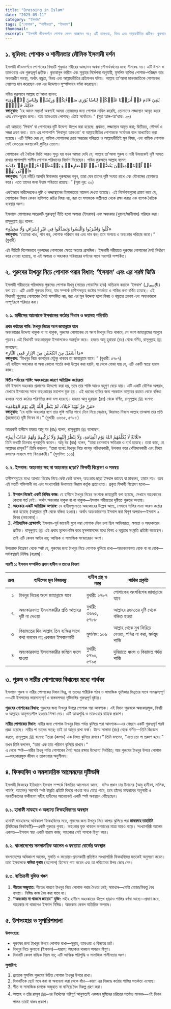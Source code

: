```yaml
---
title: "Dressing in Islam"
date: "2025-09-11"
category: "ইসলাম"
tags: ["পোশাক", "শালীনতা", "ইসবাল"]
thumbnail:
excerpt: "ইসলামী জীবনদর্শনে পোশাক কেবল আচ্ছাদন নয়; এটি তাকওয়া, বিনয় এবং আল্লাহভীতির প্রতীক। কুরআন, সুন্নাহ এবং ফিকহের আলোকে পুরুষের টাখনুর নিচে পোশাক পরার বিধান ও তার সামাজিক-আধ্যাত্মিক প্রভাবের বিশ্লেষণ।"
---
```


## ১. ভূমিকা: পোশাক ও শালীনতার মৌলিক ইসলামী দর্শন
ইসলামী জীবনদর্শনে পোশাকের বিষয়টি শুধুমাত্র শরীরের আচ্ছাদন অথবা সৌন্দর্যবর্ধনের মধ্যে সীমাবদ্ধ নয়। এটি ঈমান ও তাকওয়ার এক গুরুত্বপূর্ণ প্রতীক। কুরআনুল কারীম এবং সুন্নাহর নির্দেশনা অনুযায়ী, মুসলিম ব্যক্তির পোশাক-পরিচ্ছদ তার অভ্যন্তরীণ অবস্থা, অর্থাৎ নম্রতা, বিনয় এবং আল্লাহভীতির প্রতিফলন ঘটায়। আল্লাহ তা’আলা মানবজাতিকে পোশাকের নেয়ামত দান করেছেন এবং এর উদ্দেশ্যও সুস্পষ্টভাবে বর্ণনা করেছেন।

পবিত্র কুরআনে আল্লাহ তা’আলা বলেন:  
«يَٰبَنِيٓ ءَادَمَ قَدۡ أَنزَلۡنَا عَلَيۡكُمۡ لِبَاسٗا يُوَٰرِي سَوۡءَٰتِكُمۡ وَرِيْشًاۖ وَلِبَاسُ ٱلتَّقۡوَىٰ ذَٰلِكَ خَيۡرٌۚ»  
**বঙ্গানুবাদ:** “হে আদম সন্তান! অবশ্যই আমরা তোমাদের জন্য পোশাক নাযিল করেছি, তোমাদের লজ্জাস্থান আবৃত করার এবং বেশ-ভূষার জন্য। আর তাকওয়ার পোশাক; এটাই সর্বোত্তম।” (সূরা আল-আ'রাফ: ২৬)

এই আয়াতে ‘লিবাস’ বা পোশাকের দুটি উদ্দেশ্য উল্লেখ করা হয়েছে: প্রথমত, লজ্জাস্থান আবৃত করা; দ্বিতীয়ত, সৌন্দর্য ও সজ্জা গ্রহণ করা। তবে এর পাশাপাশি ‘লিবাসুত তাকওয়া’ বা আল্লাহভীতির পোশাককে সর্বোত্তম বলে আখ্যায়িত করা হয়েছে। এটি ইঙ্গিত দেয় যে, বাহ্যিক পোশাকের চেয়ে অন্তরের পবিত্রতা ও আল্লাহভীতিই মূল বিষয়, এবং বাহ্যিক পোশাক সেই ভেতরের অবস্থাকেই ফুটিয়ে তোলে।

পোশাকের এই নৈতিক ভিত্তি আরও সুদৃঢ় হয় যখন আমরা দেখি যে, আল্লাহ তা’আলা পুরুষ ও নারী উভয়কেই দৃষ্টি সংযত রাখার পাশাপাশি শালীন পোশাক পরিধানের নির্দেশ দিয়েছেন। পবিত্র কুরআনে আল্লাহ বলেন:  
«قُلۡ لِّلۡمُؤۡمِنِیۡنَ یَغُضُّوۡا مِنۡ اَبۡصَارِهِمۡ وَ یَحۡفَظُوۡا فُرُوۡجَهُمۡ ؕ ذٰلِكَ اَزۡكٰی لَهُمۡ»  
**বঙ্গানুবাদ:** “(হে নবী!) আপনি ঈমানদার পুরুষদের বলুন, তারা যেন তাদের দৃষ্টি সংযত রাখে এবং যৌনাঙ্গের হেফাজত করে। এতে তাদের জন্য উত্তম পবিত্রতা রয়েছে।” (সূরা নূর: ৩০)

একইভাবে নারীদেরকেও দৃষ্টি ও লজ্জাস্থানের হিফাজতের আদেশ দেওয়া হয়েছে। এই নির্দেশনাগুলো প্রমাণ করে যে, পোশাকের বিধান কেবল ব্যক্তিগত রুচির বিষয় নয়, বরং তা সমাজকে অশ্লীলতা থেকে রক্ষা করার এক ব্যাপক নৈতিক ব্যবস্থার অংশ।

ইসলামে পোশাকের আরেকটি গুরুত্বপূর্ণ নীতি হলো অপচয় (ইসরাফ) এবং অহংকার (খুয়ালা/মাখীলাহ) পরিহার করা। রাসূলুল্লাহ ﷺ বলেন:  
«كُلُوا وَاشْرَبُوا وَالْبَسُوا وَتَصَدَّقُوا فِي غَيْرِ إِسْرَافٍ وَلَا مَخِيلَةٍ»  
**বঙ্গানুবাদ:** “তোমরা খাও, পান কর, পোশাক পরিধান কর এবং দান কর; তবে অপচয় ও অহংকার পরিহার করো।” (বুখারী)

এই নীতিটি বিশেষভাবে পুরুষদের পোশাকের ক্ষেত্রে অত্যন্ত প্রাসঙ্গিক। ইসলামী শরীয়াতে পুরুষের পোশাকের দৈর্ঘ্য নির্ধারণ করে দেওয়া হয়েছে, যা এই অপচয় ও অহংকার পরিহারের দর্শনের সাথে সরাসরি সম্পর্কিত।

## ২. পুরুষের টাখনুর নিচে পোশাক পরার বিধান: ‘ইসবাল’ এবং এর শরঈ ভিত্তি
ইসলামী শরীয়তের পরিভাষায় পুরুষের পোশাক টাখনু (পায়ের গোড়ালির হাড়) অতিক্রম করাকে ‘ইসবাল’ (الإسبال) বলা হয়। এটি একটি গুরুতর বিষয়, যার সম্পর্কে হাদীসসমূহে কঠোর সতর্কতা ও শাস্তির কথা বর্ণিত হয়েছে। এই বিধানটি শুধুমাত্র পোশাকের দৈর্ঘ্য সম্পর্কিত নয়, বরং এর মূল উদ্দেশ্য হলো বিনয় ও নম্রতার প্রকাশ এবং অহংকারকে সম্পূর্ণরূপে পরিহার করা।

### ২.১. হাদীসের আলোকে ইসবালের কঠোর বিধান ও ভয়াবহ পরিণতি
**প্রথম পর্যায়ের শাস্তি: টাখনুর নিচের অংশ জাহান্নামে যাবে**  
অহংকারের উদ্দেশ্য থাকুক বা না থাকুক, পুরুষের পোশাকের যে অংশ টাখনুর নিচে থাকবে, সে অংশ জাহান্নামের আগুনে পুড়বে। এই বিধানটি অহংকারমুক্ত ইসবালকেও অন্তর্ভুক্ত করে। হযরত আবু হুরায়রা (রাঃ) থেকে বর্ণিত, রাসূলুল্লাহ ﷺ বলেছেন:  
«مَا أَسْفَلَ مِنَ الكَعْبَيْنِ مِنَ الإِزَارِ فَفِي النَّارِ»  
**বঙ্গানুবাদ:** “টাখনুর নিচে কাপড়ের যেটুকু থাকবে তা জাহান্নামে যাবে।” (বুখারী: ৫৭৮৭)  
এই হাদীসে অহংকার বা অন্য কোনো শর্তের কথা উল্লেখ করা হয়নি, যা থেকে বোঝা যায় যে, এটি একটি স্বতন্ত্র হারাম কাজ।

**দ্বিতীয় পর্যায়ের শাস্তি: অহংকারের কারণে অতিরিক্ত কঠোরতা**  
যদি ইসবাল অহংকার প্রকাশের উদ্দেশ্যে করা হয়, তবে তার শাস্তি আরও বহুগুণ বেড়ে যায়। এটি একটি যৌগিক অপরাধ, যেখানে ইসবালের সাথে অহংকারের মহাপাপ যুক্ত হয়। এই ধরনের ব্যক্তির জন্য পরকালে আল্লাহর রহমত থেকে বঞ্চিত হওয়ার মতো কঠোর পরিণতির কথা বলা হয়েছে। হযরত আবু হুরায়রা (রাঃ) থেকে বর্ণিত, রাসূলুল্লাহ ﷺ বলেন:  
«مَنْ جَرَّ ثَوْبَهُ خُيَلاَءَ، لَمْ يَنْظُرِ اللَّهُ إِلَيْهِ يَوْمَ القِيَامَةِ»  
**বঙ্গানুবাদ:** “যে ব্যক্তি অহংকার বশে তার লুঙ্গি মাটির সাথে টেনে নিয়ে বেড়াবে, কিয়ামত দিবসে আল্লাহ তাআলা তার প্রতি (রহমতের) দৃষ্টি দিবেন না।” (বুখারী: ৩৬৬৫, ৫৭৮৮)

আরেকটি হাদীসে হযরত আবু যর (রাঃ) বলেন, রাসূলুল্লাহ ﷺ বলেছেন:  
«ثَلَاثَةٌ لَا يُكَلِّمُهُمُ اللهُ يَوْمَ الْقِيَامَةِ، وَلَا يَنْظُرُ إِلَيْهِمْ وَلَا يُزَكِّيهِمْ وَلَهُمْ عَذَابٌ أَلِيمٌ»  
তিনি কথাটি তিনবার পুনরাবৃত্তি করেন। আবু যর (রাঃ) বলেন, “তারা চরমভাবে ক্ষতিগ্রস্ত ও ব্যর্থ হয়েছে। তারা কারা, হে আল্লাহর রাসূল?” তিনি বললেন, “তারা হলো: টাখনুর নিচে কাপড় পরিধানকারী, উপকার করে খোঁটাদানকারী এবং মিথ্যা কসমের মাধ্যমে পণ্য বিক্রয়কারী।” (মুসলিম: ১০৬)

### ২.২. ইসবাল: অহংকার সহ না অহংকার ছাড়া? ফিকহী বিশ্লেষণ ও সমন্বয়
হাদীসসমূহের মধ্যে আপাত বিরোধ নিয়ে কেউ কেউ বলেন, অহংকার ছাড়া ইসবাল জায়েয বা মাকরুহ, হারাম নয়। তবে এই মতটি শক্তিশালী নয় এবং সংখ্যাগরিষ্ঠ উলামায়ে কিরাম কর্তৃক প্রত্যাখ্যাত। প্রকৃত ফিকহী বিশ্লেষণ হলো—

1) **ইসবাল নিজেই একটি নিষিদ্ধ কাজ:** যে হাদীসে টাখনুর নিচের অংশকে জাহান্নামী বলা হয়েছে, সেখানে অহংকারের কোনো শর্ত নেই। অর্থাৎ অহংকার থাকুক বা না থাকুক—ইসবাল শরীয়তের দৃষ্টিতে গুরুতর অন্যায়।  
2) **অহংকার একটি অতিরিক্ত অপরাধ:** যে হাদীসগুলোতে অহংকারের উল্লেখ আছে, সেখানে শাস্তির মাত্রা আরও কঠোর করা হয়েছে (আল্লাহর দৃষ্টি থেকে বঞ্চিত হওয়া)। অর্থাৎ অহংকারবশত ইসবাল করা দ্বিগুণ অপরাধ—ইসবাল + কিবর (অহংকার)।  
3) **ঐতিহাসিক প্রেক্ষাপট:** ইসলাম-পূর্ব জাহেলী যুগে লম্বা পোশাক টেনে চলা ছিল আভিজাত্য, ক্ষমতা ও অহংকারের প্রতীক। রাসূলুল্লাহ ﷺ এই প্রথার মূলোৎপাটন করে মুসলমানদের মধ্যে বিনয় ও নম্রতার সংস্কৃতি প্রতিষ্ঠা করেছেন। তাই এটি কেবল আইন নয়; আত্মিক ও সামাজিক সংস্কারেরও অংশ।

উপরোক্ত বিশ্লেষণ থেকে স্পষ্ট যে, পুরুষের জন্য টাখনুর নিচে পোশাক ঝুলিয়ে রাখা—অহংকারবশত হোক বা না হোক—সর্বাবস্থায়ই নিষিদ্ধ (হারাম)।

**সারণী ১: ইসবাল সম্পর্কিত প্রধান হাদীস ও তাদের বিবরণ**

| ক্রম | হাদীসের মূল বিষয়বস্তু | হাদীস গ্রন্থ ও নম্বর | শাস্তির প্রকৃতি |
|---:|---|---|---|
| ১ | টাখনুর নিচের অংশ জাহান্নামে যাবে | বুখারী: ৫৭৮৭ | পোশাকের অংশবিশেষ জাহান্নামে যাবে |
| ২ | অহংকারবশত ইসবালকারীর প্রতি আল্লাহর দৃষ্টি না দেওয়া | বুখারী: ৩৬৬৫, ৫৭৮৮ | আল্লাহর রহমতের দৃষ্টি থেকে বঞ্চিত হওয়া |
| ৩ | কিয়ামতের দিন আল্লাহ তিন ব্যক্তির সাথে কথা বলবেন না; একজন ইসবালকারী | মুসলিম: ১০৬ | আল্লাহ থেকে মুখ ফিরিয়ে নেওয়া, পবিত্র না করা, মর্মন্তুদ শাস্তি |
| ৪ | অহংকারবশত ইসবালকারীর জমিনে ধ্বসে যাওয়া | বুখারী: ৫৭৯০, ৫৭৯৫ | দুনিয়াতে ধ্বংস ও কিয়ামত পর্যন্ত শাস্তি |

## ৩. পুরুষ ও নারীর পোশাকের বিধানের মধ্যে পার্থক্য
ইসলামে পুরুষ ও নারীর পোশাকের বিধান ভিন্ন, যা তাদের শারীরিক গঠন ও সামাজিক ভূমিকার ভিন্নতার সাথে সামঞ্জস্যপূর্ণ—এটি ইসলামের ভারসাম্যপূর্ণ ও বাস্তবসম্মত দৃষ্টিভঙ্গির গুরুত্বপূর্ণ দৃষ্টান্ত।

**পুরুষের পোশাকের বিধান:** পুরুষের জন্য টাখনুর উপরে পোশাক পরা আবশ্যক। এই বিধান পুরুষকে অহংকারমুক্ত, বিনয়ী ও আল্লাহর আনুগত্যশীল হওয়ার শিক্ষা দেয়। এটি আত্মশুদ্ধি ও তাকওয়ার বাহ্যিক প্রকাশ।  

**নারীর পোশাকের বিধান:** নারীর জন্য পোশাক টাখনুর নিচে পর্যন্ত ঝুলিয়ে পরা আবশ্যক—এর পেছনে একটি গুরুত্বপূর্ণ শরঈ প্রজ্ঞা রয়েছে। নারীর পা তাদের সতর; তাই তা আবৃত রাখা ফর্জ। উম্মে সালামা (রাঃ) থেকে বর্ণিত—তিনি জিজ্ঞেস করলে, রাসূলুল্লাহ ﷺ বলেন: “তারা (কাপড়) এক বিঘত ঝুলিয়ে রাখবে।” তিনি বললেন, “এতে তো পা প্রকাশ হবে।” তখন তিনি বললেন, “তারা এক হাত পরিমাণ ঝুলিয়ে রাখবে।”  
এ থেকে স্পষ্ট—নারীর টাখনু পর্যন্ত পোশাকের দৈর্ঘ্য সতর রক্ষার উদ্দেশ্যে নির্ধারিত; আর পুরুষের টাখনুর উপরে পোশাক—অহংকারমুক্ত জীবন ও তাকওয়ার অনুশীলন।

## ৪. ফিকহবিদ ও সমসাময়িক আলেমদের দৃষ্টিভঙ্গি
ইসলামী ফিকহের ইতিহাসে ইসবাল সম্পর্কে বিস্তারিত আলোচনা আছে। যদিও প্রধান চার ইমামের (আবু হানীফা, মালিক, শাফঈ, আহমদ) সরাসরি স্পষ্ট উদ্ধৃতি প্রতিটি বিষয়ে পাওয়া নাও যেতে পারে, তবে তাঁদের মাযহাবের অনুসারী ও পরবর্তীকালের ফকীহগণ সহীহ হাদীসের আলোকেই একটি স্পষ্ট অবস্থানে পৌঁছেছেন।

### ৪.১. হানাফী মাযহাব ও অন্যান্য ফিকহবিদদের অবস্থান
হানাফী মাযহাবসহ অধিকাংশ ফিকহবিদের মতে, পুরুষের জন্য টাখনুর নিচে কাপড় ঝুলিয়ে পরা **মাকরুহে তাহরিমি** (নিষিদ্ধের নিকটবর্তী)—একটি গুরুতর গুনাহ। অহংকার যুক্ত থাকলে অপরাধের মাত্রা আরও বাড়ে। সংখ্যাগরিষ্ঠ আলেম একমত—ইসবাল স্বয়ং একটি হারাম কাজ; অহংকার সেই পাপকে দ্বিগুণ করে।

### ৪.২. বাংলাদেশের সমসাময়িক আলেম ও ফতোয়া বোর্ডের অবস্থান
বাংলাদেশের অধিকাংশ আলেম, মুফতি ও ফতোয়া-প্রদানকারী প্রতিষ্ঠান সংখ্যাগরিষ্ঠ ফিকহবিদের মতকেই অনুসরণ করেন। তারা ইসবালকে **কবিরা গুনাহ** (মহাপাপ) হিসেবে গণ্য করেন এবং তা পরিহারের উপর জোর দেন।

### ৪.৩. ব্যতিক্রমী যুক্তির খণ্ডন
1) **শীতের অজুহাত:** শীতের কারণে টাখনুর নিচে পোশাক পরার বৈধতা নেই; সমাধান—মোটা মোজা/বিকল্প বৈধ ব্যবস্থা। নিষিদ্ধ কাজ বৈধ করা যাবে না।  
2) **“অহংকার না থাকলে জায়েয” যুক্তি:** সহীহ হাদীসে অহংকারের উল্লেখ ছাড়াও শাস্তির বর্ণনা আছে—প্রমাণ করে, অহংকার না থাকলেও ইসবাল নিষিদ্ধ। অহংকার কেবল অতিরিক্ত অপরাধ।

## ৫. উপসংহার ও সুপারিশমালা
**উপসংহার:**  
- পুরুষের জন্য টাখনুর উপরে পোশাক রাখা—সুন্নাহ, তাকওয়া ও বিনয়ের চর্চা।  
- টাখনুর নিচে ঝুলানো (ইসবাল)—হারাম; অহংকার থাকলে অপরাধ দ্বিগুণ।  
- বিধানটি কেবল বাহ্যিক নিয়ম নয়; এটি আত্মিক পরিশুদ্ধি ও সামাজিক শালীনতার অংশ।

**সুপারিশ:**  
1) প্রত্যেক মুসলিম পুরুষের উচিত পোশাক টাখনুর উপরে রাখা।  
2) বিধানটিকে ছোট মনে করা বা অবহেলা করা থেকে বাঁচা—কারণ এর বিরুদ্ধে কঠোর শাস্তির সতর্কতা এসেছে।  
3) শীত বা সামাজিক চাপকে অজুহাত না বানিয়ে বৈধ বিকল্প গ্রহণ করা।  
4) আল্লাহ ও তাঁর রাসূল ﷺ–এর নির্দেশের পরিপূর্ণ আনুগত্যই একজন মুমিনের চরিত্রের সর্বোচ্চ মানদণ্ড—এই বিধান পালন তারই বাস্তব প্রকাশ।
